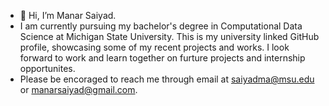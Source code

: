 - 👋 Hi, I’m Manar Saiyad.
- I am currently pursuing my bachelor's degree in Computational Data Science at Michigan State University. This is my university linked GitHub profile, showcasing some of my recent projects and works. I look forward to work and learn together on furture projects and internship opportunites.
- Please be encoraged to reach me through email at saiyadma@msu.edu or manarsaiyad@gmail.com. 

<!---
saiyadma/saiyadma is a ✨ special ✨ repository because its `README.md` (this file) appears on your GitHub profile.
You can click the Preview link to take a look at your changes.
--->
